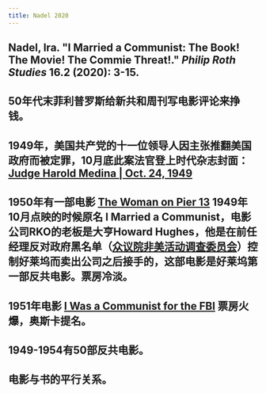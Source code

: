 ```yaml
---
title: Nadel 2020
---
```


## Nadel, Ira. "I Married a Communist: The Book! The Movie! The Commie Threat!." _Philip Roth Studies_ 16.2 (2020): 3-15.
## 50年代末菲利普罗斯给新共和周刊写电影评论来挣钱。
## 1949年，美国共产党的十一位领导人因主张推翻美国政府而被定罪，10月底此案法官登上时代杂志封面：[Judge Harold Medina | Oct. 24, 1949](http://content.time.com/time/covers/0,16641,19491024,00.html)
## 1950年有一部电影 [The Woman on Pier 13](https://en.wikipedia.org/wiki/The_Woman_on_Pier_13) 1949年10月点映的时候原名 I Married a Communist，电影公司RKO的老板是大亨Howard Hughes，他是在前任经理反对政府黑名单（[众议院非美活动调查委员会](https://en.wikipedia.org/wiki/House_Un-American_Activities_Committee)）控制好莱坞而卖出公司之后接手的，这部电影是好莱坞第一部反共电影。票房冷淡。
## 1951年电影 [I Was a Communist for the FBI](https://en.wikipedia.org/wiki/I_Was_a_Communist_for_the_FBI) 票房火爆，奥斯卡提名。
## 1949-1954有50部反共电影。
## 电影与书的平行关系。
